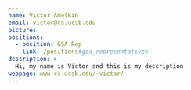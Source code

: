 ```yaml
---
name: Victor Amelkin
email: victor@cs.ucsb.edu
picture:
positions:
  - position: GSA Rep
    link: /positions#gsa_representatives
description: >
  Hi, my name is Victor and this is my description
webpage: www.cs.ucsb.edu/~victor/
---
```

